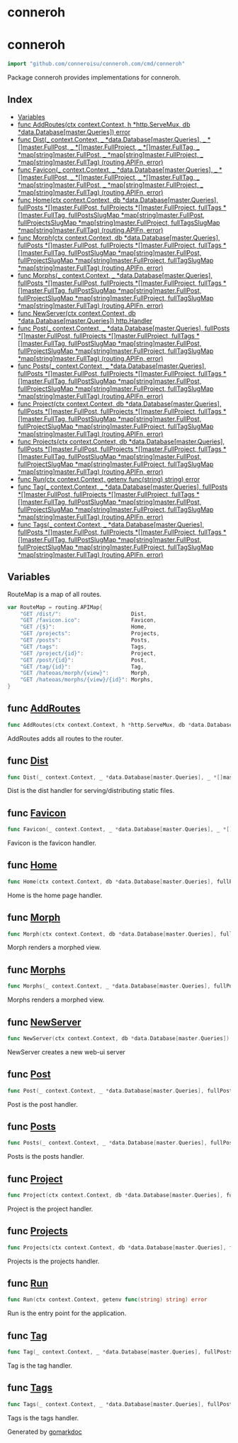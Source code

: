 # conneroh

<!-- gomarkdoc:embed:start -->

<!-- Code generated by gomarkdoc. DO NOT EDIT -->

# conneroh

```go
import "github.com/conneroisu/conneroh.com/cmd/conneroh"
```

Package conneroh provides implementations for conneroh.

## Index

- [Variables](<#variables>)
- [func AddRoutes\(ctx context.Context, h \*http.ServeMux, db \*data.Database\[master.Queries\]\) error](<#AddRoutes>)
- [func Dist\(\_ context.Context, \_ \*data.Database\[master.Queries\], \_ \*\[\]master.FullPost, \_ \*\[\]master.FullProject, \_ \*\[\]master.FullTag, \_ \*map\[string\]master.FullPost, \_ \*map\[string\]master.FullProject, \_ \*map\[string\]master.FullTag\) \(routing.APIFn, error\)](<#Dist>)
- [func Favicon\(\_ context.Context, \_ \*data.Database\[master.Queries\], \_ \*\[\]master.FullPost, \_ \*\[\]master.FullProject, \_ \*\[\]master.FullTag, \_ \*map\[string\]master.FullPost, \_ \*map\[string\]master.FullProject, \_ \*map\[string\]master.FullTag\) \(routing.APIFn, error\)](<#Favicon>)
- [func Home\(ctx context.Context, db \*data.Database\[master.Queries\], fullPosts \*\[\]master.FullPost, fullProjects \*\[\]master.FullProject, fullTags \*\[\]master.FullTag, fullPostsSlugMap \*map\[string\]master.FullPost, fullProjectsSlugMap \*map\[string\]master.FullProject, fullTagsSlugMap \*map\[string\]master.FullTag\) \(routing.APIFn, error\)](<#Home>)
- [func Morph\(ctx context.Context, db \*data.Database\[master.Queries\], fullPosts \*\[\]master.FullPost, fullProjects \*\[\]master.FullProject, fullTags \*\[\]master.FullTag, fullPostSlugMap \*map\[string\]master.FullPost, fullProjectSlugMap \*map\[string\]master.FullProject, fullTagSlugMap \*map\[string\]master.FullTag\) \(routing.APIFn, error\)](<#Morph>)
- [func Morphs\(\_ context.Context, \_ \*data.Database\[master.Queries\], fullPosts \*\[\]master.FullPost, fullProjects \*\[\]master.FullProject, fullTags \*\[\]master.FullTag, fullPostSlugMap \*map\[string\]master.FullPost, fullProjectSlugMap \*map\[string\]master.FullProject, fullTagSlugMap \*map\[string\]master.FullTag\) \(routing.APIFn, error\)](<#Morphs>)
- [func NewServer\(ctx context.Context, db \*data.Database\[master.Queries\]\) http.Handler](<#NewServer>)
- [func Post\(\_ context.Context, \_ \*data.Database\[master.Queries\], fullPosts \*\[\]master.FullPost, fullProjects \*\[\]master.FullProject, fullTags \*\[\]master.FullTag, fullPostSlugMap \*map\[string\]master.FullPost, fullProjectSlugMap \*map\[string\]master.FullProject, fullTagSlugMap \*map\[string\]master.FullTag\) \(routing.APIFn, error\)](<#Post>)
- [func Posts\(\_ context.Context, \_ \*data.Database\[master.Queries\], fullPosts \*\[\]master.FullPost, fullProjects \*\[\]master.FullProject, fullTags \*\[\]master.FullTag, fullPostSlugMap \*map\[string\]master.FullPost, fullProjectSlugMap \*map\[string\]master.FullProject, fullTagSlugMap \*map\[string\]master.FullTag\) \(routing.APIFn, error\)](<#Posts>)
- [func Project\(ctx context.Context, db \*data.Database\[master.Queries\], fullPosts \*\[\]master.FullPost, fullProjects \*\[\]master.FullProject, fullTags \*\[\]master.FullTag, fullPostSlugMap \*map\[string\]master.FullPost, fullProjectSlugMap \*map\[string\]master.FullProject, fullTagSlugMap \*map\[string\]master.FullTag\) \(routing.APIFn, error\)](<#Project>)
- [func Projects\(ctx context.Context, db \*data.Database\[master.Queries\], fullPosts \*\[\]master.FullPost, fullProjects \*\[\]master.FullProject, fullTags \*\[\]master.FullTag, fullPostSlugMap \*map\[string\]master.FullPost, fullProjectSlugMap \*map\[string\]master.FullProject, fullTagSlugMap \*map\[string\]master.FullTag\) \(routing.APIFn, error\)](<#Projects>)
- [func Run\(ctx context.Context, getenv func\(string\) string\) error](<#Run>)
- [func Tag\(\_ context.Context, \_ \*data.Database\[master.Queries\], fullPosts \*\[\]master.FullPost, fullProjects \*\[\]master.FullProject, fullTags \*\[\]master.FullTag, fullPostSlugMap \*map\[string\]master.FullPost, fullProjectSlugMap \*map\[string\]master.FullProject, fullTagSlugMap \*map\[string\]master.FullTag\) \(routing.APIFn, error\)](<#Tag>)
- [func Tags\(\_ context.Context, \_ \*data.Database\[master.Queries\], fullPosts \*\[\]master.FullPost, fullProjects \*\[\]master.FullProject, fullTags \*\[\]master.FullTag, fullPostSlugMap \*map\[string\]master.FullPost, fullProjectSlugMap \*map\[string\]master.FullProject, fullTagSlugMap \*map\[string\]master.FullTag\) \(routing.APIFn, error\)](<#Tags>)


## Variables

<a name="RouteMap"></a>RouteMap is a map of all routes.

```go
var RouteMap = routing.APIMap{
    "GET /dist/":                      Dist,
    "GET /favicon.ico":                Favicon,
    "GET /{$}":                        Home,
    "GET /projects":                   Projects,
    "GET /posts":                      Posts,
    "GET /tags":                       Tags,
    "GET /project/{id}":               Project,
    "GET /post/{id}":                  Post,
    "GET /tag/{id}":                   Tag,
    "GET /hateoas/morph/{view}":       Morph,
    "GET /hateoas/morphs/{view}/{id}": Morphs,
}
```

<a name="AddRoutes"></a>
## func [AddRoutes](<https://github.com/conneroisu/conneroh/blob/main/cmd/conneroh/routes.go#L28-L32>)

```go
func AddRoutes(ctx context.Context, h *http.ServeMux, db *data.Database[master.Queries]) error
```

AddRoutes adds all routes to the router.

<a name="Dist"></a>
## func [Dist](<https://github.com/conneroisu/conneroh/blob/main/cmd/conneroh/handlers.go#L36-L45>)

```go
func Dist(_ context.Context, _ *data.Database[master.Queries], _ *[]master.FullPost, _ *[]master.FullProject, _ *[]master.FullTag, _ *map[string]master.FullPost, _ *map[string]master.FullProject, _ *map[string]master.FullTag) (routing.APIFn, error)
```

Dist is the dist handler for serving/distributing static files.

<a name="Favicon"></a>
## func [Favicon](<https://github.com/conneroisu/conneroh/blob/main/cmd/conneroh/handlers.go#L53-L62>)

```go
func Favicon(_ context.Context, _ *data.Database[master.Queries], _ *[]master.FullPost, _ *[]master.FullProject, _ *[]master.FullTag, _ *map[string]master.FullPost, _ *map[string]master.FullProject, _ *map[string]master.FullTag) (routing.APIFn, error)
```

Favicon is the favicon handler.

<a name="Home"></a>
## func [Home](<https://github.com/conneroisu/conneroh/blob/main/cmd/conneroh/handlers.go#L74-L83>)

```go
func Home(ctx context.Context, db *data.Database[master.Queries], fullPosts *[]master.FullPost, fullProjects *[]master.FullProject, fullTags *[]master.FullTag, fullPostsSlugMap *map[string]master.FullPost, fullProjectsSlugMap *map[string]master.FullProject, fullTagsSlugMap *map[string]master.FullTag) (routing.APIFn, error)
```

Home is the home page handler.

<a name="Morph"></a>
## func [Morph](<https://github.com/conneroisu/conneroh/blob/main/cmd/conneroh/handlers.go#L99-L108>)

```go
func Morph(ctx context.Context, db *data.Database[master.Queries], fullPosts *[]master.FullPost, fullProjects *[]master.FullProject, fullTags *[]master.FullTag, fullPostSlugMap *map[string]master.FullPost, fullProjectSlugMap *map[string]master.FullProject, fullTagSlugMap *map[string]master.FullTag) (routing.APIFn, error)
```

Morph renders a morphed view.

<a name="Morphs"></a>
## func [Morphs](<https://github.com/conneroisu/conneroh/blob/main/cmd/conneroh/handlers.go#L138-L147>)

```go
func Morphs(_ context.Context, _ *data.Database[master.Queries], fullPosts *[]master.FullPost, fullProjects *[]master.FullProject, fullTags *[]master.FullTag, fullPostSlugMap *map[string]master.FullPost, fullProjectSlugMap *map[string]master.FullProject, fullTagSlugMap *map[string]master.FullTag) (routing.APIFn, error)
```

Morphs renders a morphed view.

<a name="NewServer"></a>
## func [NewServer](<https://github.com/conneroisu/conneroh/blob/main/cmd/conneroh/root.go#L31-L34>)

```go
func NewServer(ctx context.Context, db *data.Database[master.Queries]) http.Handler
```

NewServer creates a new web\-ui server

<a name="Post"></a>
## func [Post](<https://github.com/conneroisu/conneroh/blob/main/cmd/conneroh/handlers.go#L289-L298>)

```go
func Post(_ context.Context, _ *data.Database[master.Queries], fullPosts *[]master.FullPost, fullProjects *[]master.FullProject, fullTags *[]master.FullTag, fullPostSlugMap *map[string]master.FullPost, fullProjectSlugMap *map[string]master.FullProject, fullTagSlugMap *map[string]master.FullTag) (routing.APIFn, error)
```

Post is the post handler.

<a name="Posts"></a>
## func [Posts](<https://github.com/conneroisu/conneroh/blob/main/cmd/conneroh/handlers.go#L253-L262>)

```go
func Posts(_ context.Context, _ *data.Database[master.Queries], fullPosts *[]master.FullPost, fullProjects *[]master.FullProject, fullTags *[]master.FullTag, fullPostSlugMap *map[string]master.FullPost, fullProjectSlugMap *map[string]master.FullProject, fullTagSlugMap *map[string]master.FullTag) (routing.APIFn, error)
```

Posts is the posts handler.

<a name="Project"></a>
## func [Project](<https://github.com/conneroisu/conneroh/blob/main/cmd/conneroh/handlers.go#L424-L433>)

```go
func Project(ctx context.Context, db *data.Database[master.Queries], fullPosts *[]master.FullPost, fullProjects *[]master.FullProject, fullTags *[]master.FullTag, fullPostSlugMap *map[string]master.FullPost, fullProjectSlugMap *map[string]master.FullProject, fullTagSlugMap *map[string]master.FullTag) (routing.APIFn, error)
```

Project is the project handler.

<a name="Projects"></a>
## func [Projects](<https://github.com/conneroisu/conneroh/blob/main/cmd/conneroh/handlers.go#L398-L407>)

```go
func Projects(ctx context.Context, db *data.Database[master.Queries], fullPosts *[]master.FullPost, fullProjects *[]master.FullProject, fullTags *[]master.FullTag, fullPostSlugMap *map[string]master.FullPost, fullProjectSlugMap *map[string]master.FullProject, fullTagSlugMap *map[string]master.FullTag) (routing.APIFn, error)
```

Projects is the projects handler.

<a name="Run"></a>
## func [Run](<https://github.com/conneroisu/conneroh/blob/main/cmd/conneroh/root.go#L54-L57>)

```go
func Run(ctx context.Context, getenv func(string) string) error
```

Run is the entry point for the application.

<a name="Tag"></a>
## func [Tag](<https://github.com/conneroisu/conneroh/blob/main/cmd/conneroh/handlers.go#L485-L494>)

```go
func Tag(_ context.Context, _ *data.Database[master.Queries], fullPosts *[]master.FullPost, fullProjects *[]master.FullProject, fullTags *[]master.FullTag, fullPostSlugMap *map[string]master.FullPost, fullProjectSlugMap *map[string]master.FullProject, fullTagSlugMap *map[string]master.FullTag) (routing.APIFn, error)
```

Tag is the tag handler.

<a name="Tags"></a>
## func [Tags](<https://github.com/conneroisu/conneroh/blob/main/cmd/conneroh/handlers.go#L458-L467>)

```go
func Tags(_ context.Context, _ *data.Database[master.Queries], fullPosts *[]master.FullPost, fullProjects *[]master.FullProject, fullTags *[]master.FullTag, fullPostSlugMap *map[string]master.FullPost, fullProjectSlugMap *map[string]master.FullProject, fullTagSlugMap *map[string]master.FullTag) (routing.APIFn, error)
```

Tags is the tags handler.

Generated by [gomarkdoc](<https://github.com/princjef/gomarkdoc>)


<!-- gomarkdoc:embed:end -->
